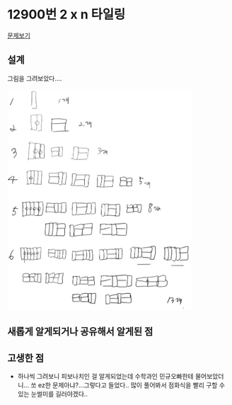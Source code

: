 # 12900번 2 x n 타일링

[문제보기](https://programmers.co.kr/learn/courses/30/lessons/12900)

## 설계
그림을 그려보았다....

<img src="./images/practice.jpg" height=500>

## 새롭게 알게되거나 공유해서 알게된 점


## 고생한 점
- 하나씩 그려보니 피보나치인 걸 알게되었는데 수학과인 민규오빠한테 물어보았더니... 쏘 ez한 문제아냐?...그렇다고 들었다.. 많이 풀어봐서 점화식을 빨리 구할 수 있는 눈썰미를 길러야겠다..